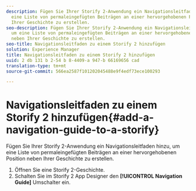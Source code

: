 ```yaml
---
description: Fügen Sie Ihrer Storify 2-Anwendung ein Navigationsleitfaden hinzu, um
  eine Liste von permaleingefügten Beiträgen an einer hervorgehobenen Position neben
  Ihrer Geschichte zu erstellen.
seo-description: Fügen Sie Ihrer Storify 2-Anwendung ein Navigationsleitfaden hinzu,
  um eine Liste von permaleingefügten Beiträgen an einer hervorgehobenen Position
  neben Ihrer Geschichte zu erstellen.
seo-title: Navigationsleitfaden zu einem Storify 2 hinzufügen
solution: Experience Manager
title: Navigationsleitfaden zu einem Storify 2 hinzufügen
uuid: 2 db 131 b 2-54 b 8-4409-a 947-b 66169656 cad
translation-type: tm+mt
source-git-commit: 566ea2587f101202045488e9f4edf73ece100293

---
```



# Navigationsleitfaden zu einem Storify 2 hinzufügen{#add-a-navigation-guide-to-a-storify}

Fügen Sie Ihrer Storify 2-Anwendung ein Navigationsleitfaden hinzu, um eine Liste von permaleingefügten Beiträgen an einer hervorgehobenen Position neben Ihrer Geschichte zu erstellen.

1. Öffnen Sie eine Storify 2-Geschichte.
1. Schalten Sie im Storify 2 App Designer den **[!UICONTROL Navigation Guide]** Umschalter ein.
